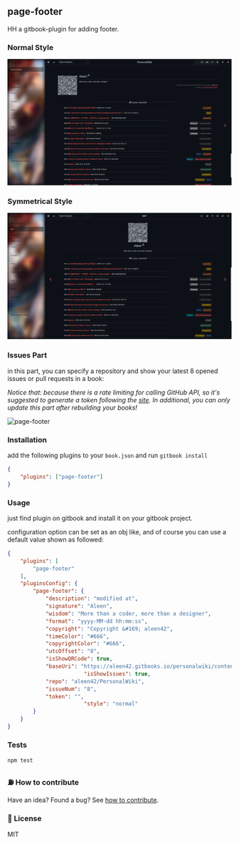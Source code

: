## page-footer
HH
a gitbook-plugin for adding footer.

### Normal Style

![page-footer](https://github.com/aleen42/gitbook-footer/raw/master/page-footer.png)

### Symmetrical Style

![page-footer](https://github.com/aleen42/gitbook-footer/raw/master/page-footer-symmetrical.png)

### Issues Part

in this part, you can specify a repository and show your latest 8 opened issues or pull requests in a book:

*Notice that: because there is a rate limiting for calling GitHub API, so it's suggested to generate a token following the [site](https://github.com/blog/1509-personal-api-tokens). In additional, you can only update this part after rebuilding your books!*

![page-footer](https://github.com/aleen42/gitbook-footer/raw/master/issues.png)

### Installation

add the following plugins to your `book.json` and run `gitbook install`

```json
{
    "plugins": ["page-footer"]
}
```

### Usage

just find plugin on gitbook and install it on your gitbook project.

configuration option can be set as an obj like, and of course you can use a default value shown as followed:

```json
{
	"plugins": [
		"page-footer"
	],
	"pluginsConfig": {
		"page-footer": {
			"description": "modified at",
			"signature": "Aleen",
			"wisdom": "More than a coder, more than a designer",
			"format": "yyyy-MM-dd hh:mm:ss",
			"copyright": "Copyright &#169; aleen42",
			"timeColor": "#666",
			"copyrightColor": "#666",
			"utcOffset": "8",
			"isShowQRCode": true,
			"baseUri": "https://aleen42.gitbooks.io/personalwiki/content/",
                        "isShowIssues": true,
			"repo": "aleen42/PersonalWiki",
			"issueNum": "8",
			"token": "",
                        "style": "normal"
		}
	}
}
```

### Tests

```bash
npm test
```

### :fuelpump: How to contribute

Have an idea? Found a bug? See [how to contribute](https://aleen42.gitbooks.io/personalwiki/content/contribution.html).

### :scroll: License

MIT
